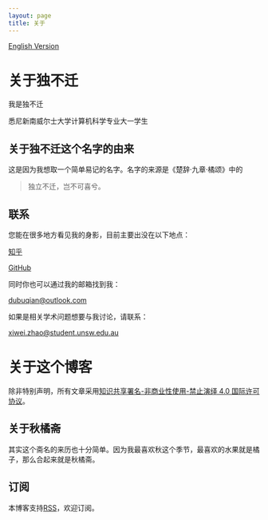 ```yaml
---
layout: page
title: 关于
---
```


[English Version](/about-en)

# 关于独不迁
我是独不迁

悉尼新南威尔士大学计算机科学专业大一学生

## 关于独不迁这个名字的由来
这是因为我想取一个简单易记的名字。名字的来源是《楚辞·九章·橘颂》中的

> 独立不迁，岂不可喜兮。


## 联系
您能在很多地方看见我的身影，目前主要出没在以下地点：

[知乎](https://www.zhihu.com/people/cleanxd/activities)

[GitHub](https://github.com/dubuqian)

同时你也可以通过我的邮箱找到我：

[dubuqian@outlook.com](mailto:dubuqian@outlook.com)

如果是相关学术问题想要与我讨论，请联系：

[xiwei.zhao@student.unsw.edu.au](mailto:xiwei.zhao@student.unsw.edu.au)

# 关于这个博客
除非特别声明，所有文章采用[知识共享署名-非商业性使用-禁止演绎 4.0 国际许可协议](https://creativecommons.org/licenses/by-nc-nd/4.0/)。

## 关于秋橘斋
其实这个斋名的来历也十分简单。因为我最喜欢秋这个季节，最喜欢的水果就是橘子，那么合起来就是秋橘斋。

## 订阅
本博客支持[RSS](/atom.xml)，欢迎订阅。

